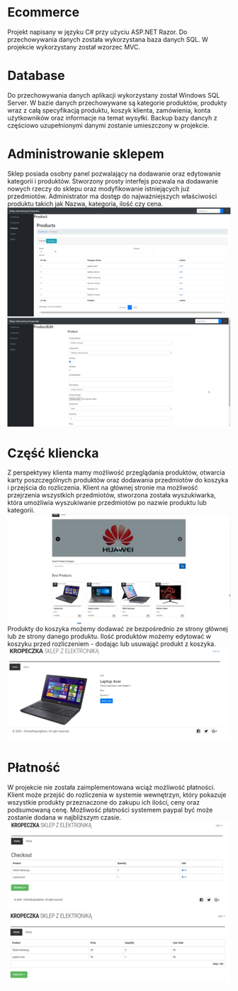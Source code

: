 # Ecommerce
Projekt napisany w języku C# przy użyciu ASP.NET Razor. Do przechowywania danych została wykorzystana baza danych SQL. W projekcie wykorzystany został wzorzec MVC. 
# Database
Do przechowywania danych aplikacji wykorzystany został Windows SQL Server. 
W bazie danych przechowywane są kategorie produktów, produkty wraz z całą specyfikacją produktu, koszyk klienta, zamówienia, konta użytkowników oraz informacje na temat wysyłki. 
Backup bazy dancyh z częściowo uzupełnionymi danymi zostanie umieszczony w projekcie. 
# Administrowanie sklepem
Sklep posiada osobny panel pozwalający na dodawanie oraz edytowanie kategorii i produktów. 
Stworzony prosty interfejs pozwala na dodawanie nowych rzeczy do sklepu oraz modyfikowanie istniejących już przedmiotów.
Administrator ma dostęp do najważniejszych właściwości produktu takich jak Nazwa, kategoria, ilość czy cena. 
![](readmeImg/screenaminprodukt.jpg)  
![](readmeImg/sceenadmin2.jpg)
# Część kliencka
Z perspektywy klienta mamy możliwość przeglądania produktów, otwarcia karty poszczególnych produktów oraz dodawania przedmiotów do koszyka i przejścia do rozliczenia. 
Klient na głównej stronie ma możliwość przejrzenia wszystkich przedmiotów, stworzona została wyszukiwarka, która umożliwia wyszukiwanie przedmiotów po nazwie produktu lub kategorii.
![](readmeImg/shop1.jpg)
Produkty do koszyka możemy dodawać ze bezpośrednio ze strony głównej lub ze strony danego produktu. 
Ilość produktów możemy edytować w koszyku przed rozliczeniem - dodając lub usuwająć produkt z koszyka. 
![](readmeImg/shop2.jpg)
# Płatność
W projekcie nie została zaimplementowana wciąż możliwość płatności. Klient może przejść do rozliczenia w systemie wewnętrzyn, który pokazuje wszystkie produkty przeznaczone do zakupu ich ilości, ceny oraz podsumowaną cenę.
Możliwość płatności systemem paypal być może zostanie dodana w najbliższym czasie.
![](readmeImg/checkout.jpg)
![](readmeImg/checkout2.jpg)

